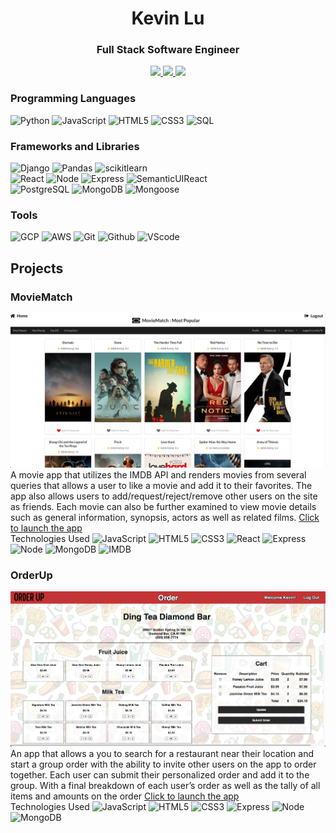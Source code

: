 
<h1 align="center">Kevin Lu</h1>
<h3 align="center">Full Stack Software Engineer</h3>


<p align="center">
  <a href="https://github.com/Kklu78">
    <img src="https://img.shields.io/badge/-kklu78-333?style=flat&logo=Github&logoColor=white">
  </a>
  <a href="https://www.linkedin.com/in/kklu/">
    <img src="https://img.shields.io/badge/-kklu-blue?style=flat&logo=Linkedin&logoColor=white">
  </a>
  <a href="mailto:kevinklu78@gmail.com">
    <img src="https://img.shields.io/badge/-kevinklu78-c14438?style=flat&logo=Gmail&logoColor=white">
  </a>
   
</p>

<h3>Programming Languages</h3>

![Python](https://img.shields.io/badge/-Python-333?style=flat&logo=python)
![JavaScript](https://img.shields.io/badge/-JavaScript-333?style=flat&logo=javascript)
![HTML5](https://img.shields.io/badge/-HTML5-333?style=flat&logo=html5)
![CSS3](https://img.shields.io/badge/-CSS-333?style=flat&logo=css3)
![SQL](https://img.shields.io/badge/-SQL-333?style=flat&logo=mysql)

<h3>Frameworks and Libraries</h3>

![Django](https://img.shields.io/badge/-Django-333?style=flat&logo=django)
![Pandas](https://img.shields.io/badge/-Pandas-333?style=flat&logo=pandas)
![scikitlearn](https://img.shields.io/badge/-scikitlearn-333?style=flat&logo=scikit-learn)
<br />
![React](https://img.shields.io/badge/-React-333?style=flat&logo=react)
![Node](https://img.shields.io/badge/-Node.js-333?style=flat&logo=node.js)
![Express](https://img.shields.io/badge/-Express-333?style=flat&logo=express)
![SemanticUIReact](https://img.shields.io/badge/-Semantic%20UI%20React-333?style=flat&logo=semanticuireact)
<br />
![PostgreSQL](https://img.shields.io/badge/-PostgreSQL-333?style=flat&logo=postgresql)
![MongoDB](https://img.shields.io/badge/-MongoDB-333?style=flat&logo=mongodb)
![Mongoose](https://img.shields.io/badge/-Mongoose-333?style=flat&logo=mongodb)

<h3>Tools</h3>

![GCP](https://img.shields.io/badge/-GCP-333?style=flat&logo=googlecloud)
![AWS](https://img.shields.io/badge/-AWS-333?style=flat&logo=amazonaws)
![Git](https://img.shields.io/badge/-Git-333?style=flat&logo=git)
![Github](https://img.shields.io/badge/-Github-333?style=flat&logo=github)
![VScode](https://img.shields.io/badge/-VSCode-333?style=flat&logo=visualstudiocode)

<h2>Projects</h2>

### MovieMatch
![Search: Most Popular](https://raw.githubusercontent.com/Kklu78/MovieMatch/master/public/images/readme/MostPopular.png)
A movie app that utilizes the IMDB API and renders movies from several queries that allows a user to like a movie and add it to their favorites.  The app also allows users to add/request/reject/remove other users on the site as friends.  Each movie can also be further examined to view movie details such as general information, synopsis, actors as well as related films.
[Click to launch the app](https://moviematch-app.herokuapp.com/)
<br />
Technologies Used
![JavaScript](https://img.shields.io/badge/-JavaScript-333?style=flat&logo=javascript)
![HTML5](https://img.shields.io/badge/-HTML5-333?style=flat&logo=html5)
![CSS3](https://img.shields.io/badge/-CSS-333?style=flat&logo=css3)
![React](https://img.shields.io/badge/-React-333?style=flat&logo=react)
![Express](https://img.shields.io/badge/-Express-333?style=flat&logo=express)
![Node](https://img.shields.io/badge/-Node.js-333?style=flat&logo=node.js)
![MongoDB](https://img.shields.io/badge/-MongoDB-333?style=flat&logo=mongodb)
![IMDB](https://img.shields.io/badge/-IMDb-333?style=flat&logo=imdb)



### OrderUp
![Search: Most Popular](https://github.com/Kklu78/OrderUp/raw/master/public/images/Readme/Order.png)
An app that allows a you to search for a restaurant near their location and start a group order with the ability to invite other users on the app to order together.  Each user can submit their personalized order and add it to the group. With a final breakdown of each user’s order as well as the tally of all items and amounts on the order
[Click to launch the app](https://orderupapp.herokuapp.com/orderup)
<br />
Technologies Used
![JavaScript](https://img.shields.io/badge/-JavaScript-333?style=flat&logo=javascript)
![HTML5](https://img.shields.io/badge/-HTML5-333?style=flat&logo=html5)
![CSS3](https://img.shields.io/badge/-CSS-333?style=flat&logo=css3)
![Express](https://img.shields.io/badge/-Express-333?style=flat&logo=express)
![Node](https://img.shields.io/badge/-Node.js-333?style=flat&logo=node.js)
![MongoDB](https://img.shields.io/badge/-MongoDB-333?style=flat&logo=mongodb)

<!-- ### Events With Friends
An app that lets you to search through events in various cities where you can add to your favorites.  Once added, it will show up on your favorites
 -->



